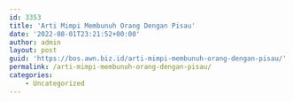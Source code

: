 ```yaml
---
id: 3353
title: 'Arti Mimpi Membunuh Orang Dengan Pisau'
date: '2022-08-01T23:21:52+00:00'
author: admin
layout: post
guid: 'https://bos.awn.biz.id/arti-mimpi-membunuh-orang-dengan-pisau/'
permalink: /arti-mimpi-membunuh-orang-dengan-pisau/
categories:
    - Uncategorized
---
```


